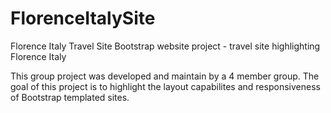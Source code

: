 # FlorenceItalySite
Florence Italy Travel Site
Bootstrap website project - travel site highlighting Florence Italy

This group project was developed and maintain by a 4 member group.
The goal of this project is to highlight the layout capabilites and responsiveness of Bootstrap templated sites.
